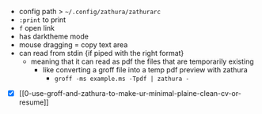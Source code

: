 - config path > `~/.config/zathura/zathurarc`
- `:print` to print
- `f` open link
- has darktheme mode
- mouse dragging = copy text area
- can read from stdin {if piped with the right format}
  - meaning that it can read as pdf the files that are temporarily existing 
    - like converting a groff file into a temp pdf preview with zathura
      - `groff -ms example.ms -Tpdf | zathura -`

- [x] [[0-use-groff-and-zathura-to-make-ur-minimal-plaine-clean-cv-or-resume]]